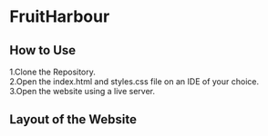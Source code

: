 # FruitHarbour
 ## How to Use ##
 1.Clone the Repository.<br>
 2.Open the index.html and styles.css file on an IDE of your choice.<br>
 3.Open the website using a live server.<br>
 ## Layout of the Website ##
